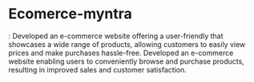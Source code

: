 # Ecomerce-myntra
: Developed an e-commerce website offering a user-friendly that showcases a wide range of products, allowing customers to easily view prices and make purchases hassle-free. Developed an e-commerce website enabling users to conveniently browse and purchase products, resulting in improved sales and customer satisfaction.
